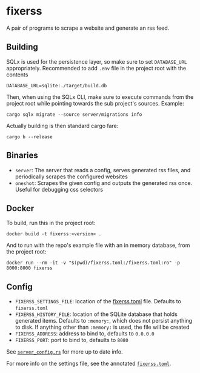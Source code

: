 # fixerss

A pair of programs to scrape a website and generate an rss feed.

## Building

SQLx is used for the persistence layer, so make sure to set `DATABASE_URL`
appropriately.  Recommended to add `.env` file in the project root with the
contents

```
DATABASE_URL=sqlite:./target/build.db
```

Then, when using the SQLx CLI, make sure to execute commands from the project
root while pointing towards the sub project's sources. Example:

```shell
cargo sqlx migrate --source server/migrations info
```

Actually building is then standard cargo fare:

```shell
cargo b --release
```

## Binaries

- `server`: The server that reads a config, serves generated rss files,
            and periodically scrapes the configured websites
- `oneshot`: Scrapes the given config and outputs the generated rss once.
             Useful for debugging css selectors
  
## Docker

To build, run this in the project root:
```shell
docker build -t fixerss:<version> .
```

And to run with the repo's example file with an in memory database,
from the project root:

```shell
docker run --rm -it -v "$(pwd)/fixerss.toml:/fixerss.toml:ro" -p 8000:8000 fixerss
```

## Config

- `FIXERSS_SETTINGS_FILE`: location of the [fixerss.toml](./fixerss.toml) file. 
                           Defaults to `fixerss.toml`
- `FIXERSS_HISTORY_FILE`: location of the SQLite database that holds generated
                          items.  Defaults to `:memory:`, which does not persist
                          anything to disk.  If anything other than `:memory:` is
                          used, the file will be created
- `FIXERSS_ADDRESS`: address to bind to, defaults to `0.0.0.0`
- `FIXERSS_PORT`: port to bind to, defaults to `8080`

See [`server_config.rs`](server/src/server_config.rs) for more up to date info.

For more info on the settings file, see the annotated [`fixerss.toml`](./fixerss.toml).